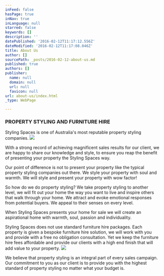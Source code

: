 ```yaml
---
inFeed: false
hasPage: true
inNav: true
inLanguage: null
starred: false
keywords: []
description: ''
datePublished: '2016-02-12T11:17:12.556Z'
dateModified: '2016-02-12T11:17:08.046Z'
title: About Us
author: []
sourcePath: _posts/2016-02-12-about-us.md
published: true
authors: []
publisher:
  name: null
  domain: null
  url: null
  favicon: null
url: about-us/index.html
_type: WebPage

---
```

### PROPERTY STYLING AND FURNITURE HIRE

Styling Spaces is one of Australia's most reputable property styling companies.
![](https://the-grid-user-content.s3-us-west-2.amazonaws.com/c8000a79-c6d7-44a2-b618-a6a2837f0e86.jpg)

With a strong record of achieving magnificent sales results for our client, we are happy to share our knowledge and style, to ensure you reap the benefit of presenting your property the Styling Spaces way.

Our point of difference is not to present your property like the typical property styling companies out there.  We style your property with soul and warmth.  We will style and present your property with wow factor!

So how do we do property styling?  We take property styling to another level, we will fit out your home the way you want to live and inspire others that walk through your home.  We attract and evoke emotional responses from potential buyers.  We appeal to their senses on every level.

When Styling Spaces presents your home for sale we will create an aspirational home with warmth, soul, passion and individuality.

Styling Spaces does not use standard furniture hire packages.  Each property is given a bespoke furniture hire solution, we will work with you and provide with a free no obligation consultation.  Yet we keep the furniture hire fees affordable and provide our clients with a high end finish that will add value to your property.
![](https://the-grid-user-content.s3-us-west-2.amazonaws.com/44a96de5-4c9e-4fc5-8ad9-068388b77395.jpg)

We believe that property styling is an integral part of every sales campaign.  Our commitment to you as our client is to provide you with the highest standard of property styling no matter what your budget is.